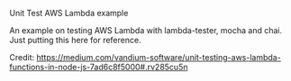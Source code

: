 Unit Test AWS Lambda example

An example on testing AWS Lambda with lambda-tester, mocha and chai. Just putting this here for reference.

Credit: https://medium.com/vandium-software/unit-testing-aws-lambda-functions-in-node-js-7ad6c8f5000#.rv285cu5n
